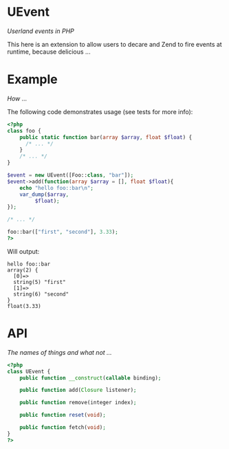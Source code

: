 UEvent
======
*Userland events in PHP*

This here is an extension to allow users to decare and Zend to fire events at runtime, because delicious ...

Example
=======
*How ...*

The following code demonstrates usage (see tests for more info):

```php
<?php
class foo {
	public static function bar(array $array, float $float) {
	  /* ... */
	}
	/* ... */
}

$event = new UEvent([Foo::class, "bar"]);
$event->add(function(array $array = [], float $float){
	echo "hello foo::bar\n";
	var_dump($array, 
		 $float);
});

/* ... */

foo::bar(["first", "second"], 3.33);
?>
```

Will output:

```
hello foo::bar
array(2) {
  [0]=>
  string(5) "first"
  [1]=>
  string(6) "second"
}
float(3.33)
```

API
===
*The names of things and what not ...*

```php
<?php
class UEvent {
	public function __construct(callable binding);

	public function add(Closure listener);

	public function remove(integer index);

	public function reset(void);

	public function fetch(void);
}
?>
```
